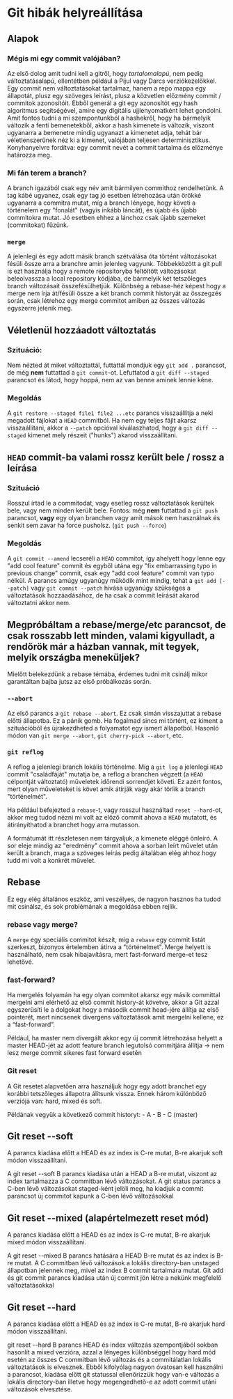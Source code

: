 # Git hibák helyreállítása
## Alapok
### Mégis mi egy commit valójában?
Az első dolog amit tudni kell a gitről, hogy *tartalomalapú*, nem pedig változtatásalapú, ellentétben például a Pijul vagy Darcs verziókezelőkkel.
Egy commit nem változtatásokat tartalmaz, hanem a repo mappa egy állapotát, plusz egy szöveges leírást, plusz a közvetlen előzmény commit / commitok azonosítóit.  Ebből generál a git egy azonosítót egy hash algoritmus segítségével, amire egy digitális ujjlenyomatként lehet gondolni.  Amit fontos tudni a mi szempontunkból a hashekről, hogy ha bármelyik változik a fenti bemenetekből, akkor a hash kimenete is változik, viszont ugyanarra a bemenetre mindig ugyanazt a kimenetet adja, tehát bár véletlenszerűnek néz ki a kimenet, valójában teljesen determinisztikus.
Konyhanyelvre fordítva: egy commit nevét a commit tartalma és előzménye határozza meg.

### Mi fán terem a branch?
A branch igazából csak egy név amit bármilyen commithoz rendelhetünk.  A tag kábé ugyanez, csak egy tag jó esetben létrehozása után örökké ugyanarra a commitra mutat, míg a branch lényege, hogy követi a történelem egy "fonalát" (vagyis inkább láncát), és újabb és újabb commitokra mutat.  Jó esetben ehhez a lánchoz csak újabb szemeket (commitokat) fűzünk.

### `merge`
A jelenlegi és egy adott másik branch szétválása óta történt változásokat fésüli össze arra a branchre amin jelenleg vagyunk. Többekközött a git pull is ezt használja hogy a remote repositoryba feltöltött változásokat beleolvassza a local repository kódjába, de bármelyik két tetszőleges branch változásait összefésülhetjük. Különbség a rebase-héz képest hogy a merge nem írja át/fésüli össze a két branch commit historyát az összegzés során, csak létrehoz egy merge commitot amiben az összes változás egyszerre jelenik meg.

## Véletlenül hozzáadott változtatás
### Szituáció:
Nem nézted át miket változtattál, futtattál mondjuk egy `git add .` parancsot, de még **nem** futtattad a `git commit`-ot.  Lefuttatod a `git diff --staged` parancsot és látod, hogy hoppá, nem az van benne aminek lennie kéne.

### Megoldás
A `git restore --staged file1 file2 ...etc` parancs visszaállítja a neki megadott fájlokat a `HEAD` commitból.  Ha nem egy teljes fájlt akarsz visszaállítani, akkor a `--patch` opcióval kiválaszhatod, hogy a `git diff --staged` kimenet mely részeit ("hunks") akarod visszaállítani.

## `HEAD` commit-ba valami rossz került bele / rossz a leírása
### Szituáció
Rosszul írtad le a commitodat, vagy esetleg rossz változtatások kerültek bele, vagy nem minden került bele.  Fontos: még **nem** futtattad a `git push` parancsot, **vagy** egy olyan branchen vagy amit mások nem használnak és senkit sem zavar ha force pusholsz. (`git push --force`)

### Megoldás
A `git commit --amend` lecseréli a `HEAD` commitot, így ahelyett hogy lenne egy "add cool feature" commit és egyből utána egy "fix embarrassing typo in previous change" commit, csak egy "add cool feature" commit van typo nélkül.  A parancs amúgy ugyanúgy működik mint mindig, tehát a `git add [--patch]` vagy `git commit --patch` hívása ugyanúgy szükséges a változtatások hozzáadásához, de ha csak a commit leírását akarod változtatni akkor nem.

## Megpróbáltam a rebase/merge/etc parancsot, de csak rosszabb lett minden, valami kigyulladt, a rendőrök már a házban vannak, mit tegyek, melyik országba meneküljek?
Mielőtt belekezdünk a rebase témába, érdemes tudni mit csinálj mikor garantáltan bajba jutsz az első próbálkozás során.

### `--abort`
Az első parancs a `git rebase --abort`.  Ez csak simán visszajuttat a rebase előtti állapotba.  Ez a pánik gomb.  Ha fogalmad sincs mi történt, ez kiment a szituációból és újrakezdheted a folyamatot egy ismert állapotból.  Hasonló módon van `git merge --abort`, `git cherry-pick --abort`, etc.

### `git reflog`
A reflog a jelenlegi branch lokális történelme.  Míg a `git log` a jelenlegi `HEAD` commit "családfáját" mutatja be, a reflog a branchen végzett (a `HEAD` célpontját változtató) műveletek időrendi sorrendjét követi.  Ez azért fontos, mert olyan műveleteket is követ amik átírják vagy akár törlik a branch "történelmét".

Ha például befejezted a `rebase`-t, vagy rosszul használtad `reset --hard`-ot, akkor meg tudod nézni mi volt az előző commit ahova a `HEAD` mutatott, és átirányíthatod a branchet hogy arra mutasson.

A formátumát itt részletesen nem tárgyaljuk, a kimenete eléggé önleíró.  A sor eleje mindig az "eredmény" commit ahova a sorban leírt művelet után került a branch, maga a szöveges leírás pedig általában elég ahhoz hogy tudd mi volt a konkrét művelet.

## Rebase
Ez egy elég általános eszköz, ami veszélyes, de nagyon hasznos ha tudod mit csinálsz, és sok problémának a megoldása ebben rejlik.

### rebase vagy merge?
A `merge` egy speciális commitot készít, míg a `rebase` egy commit listát szerkeszt, bizonyos értelemben átírva a "történelmet".  Merge helyett is használható, nem csak hibajavításra, mert fast-forward merge-et tesz lehetővé.

### fast-forward?
Ha mergelés folyamán ha egy olyan commitot akarsz egy másik committal mergelni ami elérhető az első commit history-át követve, akkor a Git azzal egyszerűsíti le a dolgokat hogy a második commit head-jére állítja az első pointerét, mert nincsenek divergens változtatások amit mergelni kellene, ez a “fast-forward”.

Például, ha master nem divergált akkor egy új commit létrehozása helyett a master HEAD-jét az adott feature branch legutolsó commitjára állítja -> nem lesz merge commit sikeres fast forward esetén

### Git reset
A Git resetet alapvetően arra használjuk hogy egy adott branchet egy korábbi tetszőleges állapotra álítsunk vissza. Ennek három különböző verziója van: hard, mixed és soft.

Példának vegyük a következő commit historyt: - A - B - C (master)

## Git reset --soft
A parancs kiadása előtt a HEAD és az index is C-re mutat, B-re akarjuk soft módon visszaállítani.

A git reset --soft B parancs kiadása után a HEAD a B-re mutat, viszont az index tartalmazza a C commitban lévő változásokat.
A git status parancs a C-ben lévő változásokat staged-ként jelöli meg, ha kiadjuk a commit parancsot új commitot kapunk a C-ben lévő változásokkal

## Git reset --mixed (alapértelmezett reset mód)
A parancs kiadása előtt a HEAD és az index is C-re mutat, B-re akarjuk mixed módon visszaállítani.

A git reset --mixed B parancs hatására a HEAD B-re mutat és az index is B-re mutat. A C commitban lévő változások a lokális directory-ban unstaged állapotban jelennek meg, mivel az index B commit tartalmára mutat. Git add és git commit parancs kiadása után új commit jön létre a nekünk megfelelő változtatásokkal

## Git reset --hard
A parancs kiadása előtt a HEAD és az index is C-re mutat, B-re akarjuk hard módon visszaállítani.

git reset --hard B parancs HEAD és index változás szempontjából sokban hasonlít a mixed verzióra, azzal a lényeges különbséggel hogy hard mód esetén az összes C commitban lévő változás és a commitálatlan lokális változtatások is elvesznek. Ebből kifolyólag nagyon óvatosan kell használni a parancsot, kiadása előtt git statussal ellenőrizzük hogy van-e változás a lokális directory-ban illetve hogy megengedhető-e az adott commit utáni változások elvesztése.

